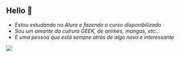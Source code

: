 ## Hello 👋

- *Estou estudando no Alura e fazendo o curso disponibilizado* 
- *Sou um amante da culrura GEEK, de animes, mangas, etc...*
- *E uma pessoa que está sempre atrás de algo novo e interessante*

![](https://media.tenor.com/EK8a_Ygbk4wAAAAM/jasmine-accept.gif)
